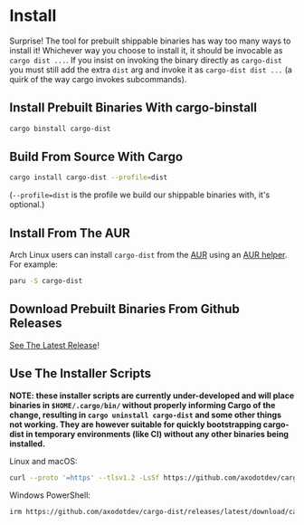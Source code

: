 # Install

Surprise! The tool for prebuilt shippable binaries has way too many ways to install it!
Whichever way you choose to install it, it should be invocable as `cargo dist ...`. If you insist on invoking the binary directly as `cargo-dist` you must still add the extra `dist` arg and invoke it as `cargo-dist dist ...` (a quirk of the way cargo invokes subcommands).

## Install Prebuilt Binaries With cargo-binstall

```sh
cargo binstall cargo-dist
```

## Build From Source With Cargo

```sh
cargo install cargo-dist --profile=dist
```

(`--profile=dist` is the profile we build our shippable binaries with, it's optional.)


## Install From The AUR

Arch Linux users can install `cargo-dist` from the [AUR](https://aur.archlinux.org/packages?O=0&SeB=nd&K=cargo-dist&outdated=&SB=p&SO=d&PP=50&submit=Go) using an [AUR helper](https://wiki.archlinux.org/title/AUR_helpers). For example:

```sh
paru -S cargo-dist
```

## Download Prebuilt Binaries From Github Releases

[See The Latest Release](https://github.com/axodotdev/cargo-dist/releases/latest)!

## Use The Installer Scripts

**NOTE: these installer scripts are currently under-developed and will place binaries in `$HOME/.cargo/bin/` without properly informing Cargo of the change, resulting in `cargo uninstall cargo-dist` and some other things not working. They are however suitable for quickly bootstrapping cargo-dist in temporary environments (like CI) without any other binaries being installed.**

Linux and macOS:

```sh
curl --proto '=https' --tlsv1.2 -LsSf https://github.com/axodotdev/cargo-dist/releases/latest/download/cargo-dist-installer.sh | sh
```

Windows PowerShell:

```sh
irm https://github.com/axodotdev/cargo-dist/releases/latest/download/cargo-dist-installer.ps1 | iex
```